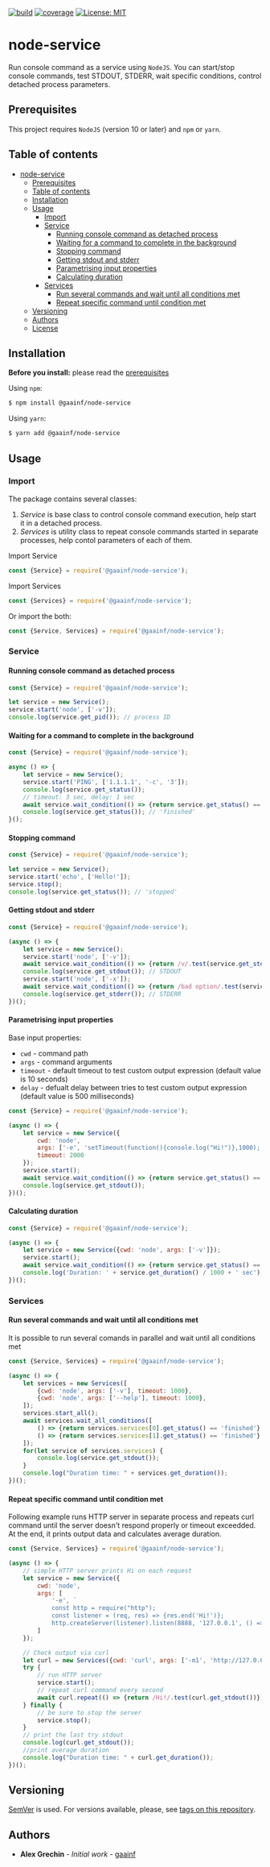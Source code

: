 [![build](https://github.com/gaainf/node-service/actions/workflows/push.yml/badge.svg)](https://github.com/gaainf/node-service/actions/workflows/build.yml)
[![coverage](https://codecov.io/gh/gaainf/node-service/branch/master/graph/badge.svg)](https://codecov.io/gh/gaainf/node-service/)
[![License: MIT](https://img.shields.io/badge/License-MIT-yellow.svg)](https://github.com/gaainf/node-service/blob/master/LICENSE)

# node-service
Run console command as a service using `NodeJS`.
You can start/stop console commands, test STDOUT, STDERR, wait specific conditions, control detached process parameters.

## Prerequisites

This project requires `NodeJS` (version 10 or later) and `npm` or `yarn`.

## Table of contents
- [node-service](#node-service)
  - [Prerequisites](#prerequisites)
  - [Table of contents](#table-of-contents)
  - [Installation](#installation)
  - [Usage](#usage)
    - [Import](#Import)
    - [Service](#Service)
      - [Running console command as detached process](#Running-console-command-as-detached-process)
      - [Waiting for a command to complete in the background](#Waiting-for-a-command-to-complete-in-the-background)
      - [Stopping command](#Stopping-command)
      - [Getting stdout and stderr](#Getting-stdout-and-stderr)
      - [Parametrising input properties](#Parametrising-input-properties)
      - [Calculating duration](#Calculating-duration)
    - [Services](#Services)
      - [Run several commands and wait until all conditions met](#Run-several-commands-and-wait-until-all-conditions-met)
      - [Repeat specific command until condition met](#Repeat-specific-command-until-condition-met)
  - [Versioning](#Versioning)
  - [Authors](#Authors)
  - [License](#License)

## Installation

**Before you install:** please read the [prerequisites](#prerequisites)

Using `npm`:

```sh
$ npm install @gaainf/node-service
```

Using `yarn`:

```sh
$ yarn add @gaainf/node-service
```

## Usage

### Import
The package contains several classes:
1. *Service* is base class to control console command execution, help start it in a detached process.
2. *Services* is utility class to repeat console commands started in separate processes, help contol parameters of each of them.

Import Service
```js
const {Service} = require('@gaainf/node-service');
```
Import Services
```js
const {Services} = require('@gaainf/node-service');
```
Or import the both:
```js
const {Service, Services} = require('@gaainf/node-service');
```

### Service

#### Running console command as detached process

```js
const {Service} = require('@gaainf/node-service');

let service = new Service();
service.start('node', ['-v']);
console.log(service.get_pid()); // process ID
```

#### Waiting for a command to complete in the background

```js
const {Service} = require('@gaainf/node-service');

async () => {
    let service = new Service();
    service.start('PING', ['1.1.1.1', '-c', '3']);
    console.log(service.get_status());
    // timeout: 3 sec, delay: 1 sec
    await service.wait_condition(() => {return service.get_status() == 'finished'}, 3000, 1000); //boolean function, timeout, delay
    console.log(service.get_status()); // 'finished'
}();
```

#### Stopping command

```js
const {Service} = require('@gaainf/node-service');

let service = new Service();
service.start('echo', ['Hello!']);
service.stop();
console.log(service.get_status()); // 'stopped'
```

#### Getting stdout and stderr

```js
const {Service} = require('@gaainf/node-service');

(async () => {
    let service = new Service();
    service.start('node', ['-v']);
    await service.wait_condition(() => {return /v/.test(service.get_stdout())}, 1000);
    console.log(service.get_stdout()); // STDOUT
    service.start('node', ['-x']);
    await service.wait_condition(() => {return /bad option/.test(service.get_stderr())}, 1000);
    console.log(service.get_stderr()); // STDERR
})();
```

#### Parametrising input properties

Base input properties:
* `cwd` - command path
* `args` - command arguments
* `timeout` - default timeout to test custom output expression (default value is 10 seconds)
* `delay` - defualt delay between tries to test custom output expression (default value is 500 milliseconds)

```js
const {Service} = require('@gaainf/node-service');

(async () => {
    let service = new Service({
        cwd: 'node',
        args: ['-e', 'setTimeout(function(){console.log("Hi!")},1000);'],
        timeout: 2000
    });
    service.start();
    await service.wait_condition(() => {return service.get_status() == 'finished'});
    console.log(service.get_stdout());
})();
```

#### Calculating duration

```js
const {Service} = require('@gaainf/node-service');

(async () => {
    let service = new Service({cwd: 'node', args: ['-v']});
    service.start();
    await service.wait_condition(() => {return service.get_status() == 'finished'});
    console.log('Duration: ' + service.get_duration() / 1000 + ' sec');
})();
```

### Services

#### Run several commands and wait until all conditions met

It is possible to run several comands in parallel and wait until all conditions met
```js
const {Service, Services} = require('@gaainf/node-service');

(async () => {
    let services = new Services([
        {cwd: 'node', args: ['-v'], timeout: 1000},
        {cwd: 'node', args: ['--help'], timeout: 1000},
    ]);
    services.start_all();
    await services.wait_all_conditions([
        () => {return services.services[0].get_status() == 'finished'},
        () => {return services.services[1].get_status() == 'finished'}
    ]);
    for(let service of services.services) {
        console.log(service.get_stdout());
    }
    console.log("Duration time: " + services.get_duration());
})();
```

#### Repeat specific command until condition met

Following example runs HTTP server in separate process and repeats curl command until the server doesn't respond properly or timeout exceedded. At the end, it prints output data and calculates average duration.
```js
const {Service, Services} = require('@gaainf/node-service');

(async () => {
    // simple HTTP server prints Hi on each request
    let service = new Service({
        cwd: 'node',
        args: [
            '-e', `
            const http = require("http");
            const listener = (req, res) => {res.end('Hi!')};
            http.createServer(listener).listen(8888, '127.0.0.1', () => {});`
        ]
    });

    // Check output via curl
    let curl = new Services({cwd: 'curl', args: ['-m1', 'http://127.0.0.1:8888/'], delay: 1000});
    try {
        // run HTTP server
        service.start();
        // repeat curl command every second
        await curl.repeat(() => {return /Hi!/.test(curl.get_stdout())});
    } finally {
        // be sure to stop the server 
        service.stop();
    }
    // print the last try stdout
    console.log(curl.get_stdout());
    //print average duration
    console.log("Duration time: " + curl.get_duration());
})();
```

## Versioning

[SemVer](http://semver.org/) is used. For versions available, please, see [tags on this repository](https://github.com/gaainf/node-service/tags).

## Authors

* **Alex Grechin** - *Initial work* - [gaainf](https://github.com/gaainf)